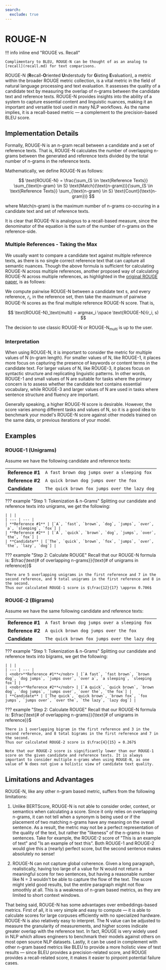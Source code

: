 ```yaml
---
search:
  exclude: true
---
```


# ROUGE-N

!!! info inline end "ROUGE vs. Recall"

    Complimentary to BLEU, ROUGE-N can be thought of as an analog to [recall](recall.md) for text comparisons.

ROUGE-N (**R**ecall-**O**riented **U**nderstudy for **G**isting **E**valuation), a metric within the broader ROUGE metric collection, is a vital metric in the field of natural language processing and text evaluation. It assesses the quality of a candidate text by measuring the overlap of n-grams between the candidate text and reference texts. ROUGE-N provides insights into the ability of a system to capture essential content and linguistic nuances, making it an important and versatile tool used in many NLP workflows. As the name implies, it is a recall-based metric — a complement to the precision-based BLEU score.

## Implementation Details
Formally, ROUGE-N is an n-gram recall between a candidate and a set of reference texts. That is, ROUGE-N calculates the number of overlapping n-grams between the generated and reference texts divided by the total number of n-grams in the reference texts.

Mathematically, we define ROUGE-N as follows:

$$
\text{ROUGE-N} = \frac{\sum_{S \in \text{Reference Texts}} \sum_{\text{n-gram} \in S} \text{Match}(\text{n-gram})}{\sum_{S \in \text{Reference Texts}} \sum_{\text{n-gram} \in S} \text{Count}(\text{n-gram})}
$$

where $\text{Match(n-gram)}$ is the maximum number of n-grams co-occuring in a candidate text and set of reference texts.

It is clear that ROUGE-N is analogous to a recall-based measure, since the denominator of the equation is the sum of the number of n-grams on the reference-side.

### Multiple References - Taking the Max
We usually want to compare a candidate text against multiple reference texts, as there is no single correct reference text that can capture all semantic nuances. Though the above formula is sufficient for calculating ROUGE-N across multiple references, another proposed way of calculating ROUGE-N across multiple references, as highlighted in the [original ROUGE paper](https://aclanthology.org/W04-1013.pdf), is as follows:

We compute pairwise ROUGE-N between a candidate text s, and every reference, $r_i$, in the reference set, then take the maximum of pairwise ROUGE-N scores as the final multiple reference ROUGE-N score. That is,

$$
\text{ROUGE-N}_\text{multi} = argmax_i \space \text{ROUGE-N}(r_i, s)
$$

The decision to use classic $\text{ROUGE-N}$ or $\text{ROUGE-N}_\text{multi}$ is up to the user.

### Interpretation
When using ROUGE-N, it is important to consider the metric for multiple values of N (n-gram length). For smaller values of N, like ROUGE-1, it places more focus on capturing the presence of keywords or content terms in the candidate text. For larger values of N, like ROUGE-3, it places focus on syntactic structure and replicating linguistic patterns. In other words, ROUGE-1 and small values of N are suitable for tasks where the primary concern is to assess whether the candidate text contains essential vocabulary, while ROUGE-3 and larger values of N are used in tasks where sentence structure and fluency are important.

Generally speaking, a higher ROUGE-N score is desirable. However, the score varies among different tasks and values of N, so it is a good idea to benchmark your model's ROUGE-N score against other models trained on the same data, or previous iterations of your model.

## Examples

### ROUGE-1 (Unigrams)
Assume we have the following candidate and reference texts:

| | |
| --- | --- |
| **Reference #1** | `A fast brown dog jumps over a sleeping fox` |
| **Reference #2** | `A quick brown dog jumps over the fox` |
| **Candidate** | `The quick brown fox jumps over the lazy dog` |

??? example "Step 1: Tokenization & n-Grams"
    Splitting our candidate and reference texts into unigrams, we get the following:

    | | |
    | --- | --- |
    | **Reference #1** | [`A`, `fast`, `brown`, `dog`, `jumps`, `over`, `a`, `sleeping`, `fox`] |
    | **Reference #2** | [`A`, `quick`, `brown`, `dog`, `jumps`, `over`, `the`, `fox`] |
    | **Candidate** | [`The`, `quick`, `brown`, `fox`, `jumps`, `over`, `the`, `lazy`, `dog`] |

??? example "Step 2: Calculate ROUGE"
    Recall that our ROUGE-N formula is: $\frac{\text{# of overlapping n-grams}}{\text{# of unigrams in reference}}$

    There are 5 overlapping unigrams in the first reference and 7 in the second reference, and 9 total unigrams in the first reference and 8 in the second.
    Thus our calculated ROUGE-1 score is $\frac{12}{17} \approx 0.706$

### ROUGE-2 (Bigrams)
Assume we have the same following candidate and reference texts:

| | |
| --- | --- |
| **Reference #1** | `A fast brown dog jumps over a sleeping fox` |
| **Reference #2** | `A quick brown dog jumps over the fox` |
| **Candidate** | `The quick brown fox jumps over the lazy dog` |

??? example "Step 1: Tokenization & n-Grams"
    Splitting our candidate and reference texts into bigrams, we get the following:

    | | |
    | --- | --- |
    | <nobr>**Reference #1**</nobr> | [`A fast`, `fast brown`, `brown dog`, `dog jumps`, `jumps over`, `over a`, `a sleeping`, `sleeping fox`] |
    | <nobr>**Reference #2**</nobr> | [`A quick`, `quick brown`, `brown dog`, `dog jumps`, `jumps over`, `over the`, `the fox`] |
    | **Candidate** | [`The quick`, `quick brown`, `brown fox`, `fox jumps`, `jumps over`, `over the`, `the lazy`, `lazy dog`] |

??? example "Step 2: Calculate ROUGE"
    Recall that our ROUGE-N formula is: $\frac{\text{# of overlapping n-grams}}{\text{# of unigrams in reference}}$

    There is 1 overlapping bigram in the first reference and 3 in the second reference, and 8 total bigrams in the first reference and 7 in the second.
    Thus our calculated ROUGE-2 score is $\frac{4}{15} = 0.267$

    Note that our ROUGE-2 score is significantly lower than our ROUGE-1 score on the given candidate and reference texts. It is always important to consider multiple n-grams when using ROUGE-N, as one value of N does not give a holistic view of candidate text quality.


## Limitations and Advantages
ROUGE-N, like any other n-gram based metric, suffers from the following limitations:

1. Unlike BERTScore, ROUGE-N is not able to consider order, context, or semantics when calculating a score. Since it only relies on overlapping n-grams, it can not tell when a synonym is being used or if the placement of two matching n-grams have any meaning on the overall sentence. As a result, the metric may not be a perfect representation of the quality of the text, but rather the "likeness" of the n-grams in two sentences. Take for example, the ROUGE-2 score of "This is an example of text" and "Is an example of text this". Both ROUGE-1 and ROUGE-2 would give this a (nearly) perfect score, but the second sentence makes absolutely no sense!

2. ROUGE-N can not capture global coherence. Given a long paragraph, realistically, having too large of a value for N would not return a meaningful score for two sentences, but having a reasonable number like N = 3 wouldn't be able to capture the flow of the text. The score might yield good results, but the entire paragraph might not flow smoothly at all. This is a weakness of n-gram based metrics, as they are limited to short context windows.

That being said, ROUGE-N has some advantages over embeddings-based metrics. First of all, it is very simple and easy to compute — it is able to calculate scores for large corpuses efficiently with no specialized hardware. ROUGE-N is also relatively easy to interpret. The N value can be adjusted to measure the granularity of measurements, and higher scores indicate greater overlap with the reference text. In fact, ROUGE is very widely used in NLP which allows engineers to benchmark their models against others on most open source NLP datasets. Lastly, it can be used in complement with other n-gram based metrics like BLEU to provide a more holistic view of test results — since BLEU provides a precision-related score, and ROUGE provides a recall-related score, it makes it easier to pinpoint potential failure cases.
